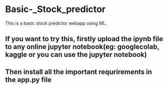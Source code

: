 # Basic-_Stock_predictor
This is a basic stock predictor webapp using ML.

## If you want to try this, firstly upload the ipynb file to any online jupyter notebook(eg: googlecolab, kaggle or you can use the jupyter notebook)
## Then install all the important requrirements in the app.py file 

